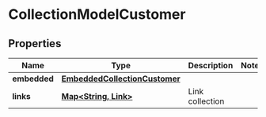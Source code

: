 
# CollectionModelCustomer

## Properties
Name | Type | Description | Notes
------------ | ------------- | ------------- | -------------
**embedded** | [**EmbeddedCollectionCustomer**](EmbeddedCollectionCustomer.md) |  | 
**links** | [**Map&lt;String, Link&gt;**](Link.md) | Link collection | 



